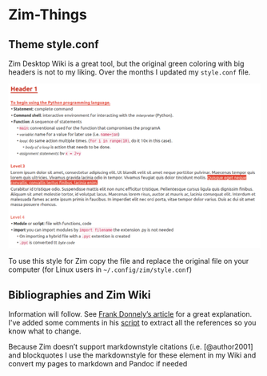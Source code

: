 # Zim-Things

## Theme style.conf

Zim Desktop Wiki is a great tool, but the original green coloring with big headers is not to my liking. Over the months I updated my ``style.conf`` file.

![zimstyle-snapshot](./media/zimstyle-snapshot.png)


To use this style for Zim copy the file and replace the original file on your computer (for Linux users in ``~/.config/zim/style.conf``)


## Bibliographies and Zim Wiki

Information will follow. See [Frank Donnely’s article](https://atcoordinates.info/tag/zim-wiki/) for a great explanation. I've added some comments in his [script](./bibscript.py) to extract all the references so you know what to change.

Because Zim doesn’t support markdownstyle citations (i.e. [@author2001] and blockquotes I use the markdownstyle for these element in my Wiki and convert my pages to markdown and Pandoc if needed


